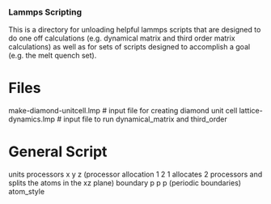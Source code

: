 ### Lammps Scripting
This is a directory for unloading helpful lammps scripts that are designed to do one off
calculations (e.g. dynamical matrix and third order matrix calculations) as
well as for sets of scripts designed to accomplish a goal (e.g. the melt
quench set).

# Files
make-diamond-unitcell.lmp # input file for creating diamond unit cell
lattice-dynamics.lmp # input file to run dynamical_matrix and third_order


# General Script
units <units type>
processors x y z	(processor allocation 1 2 1 
			allocates 2 processors and splits 
			the atoms in the xz plane)
boundary p p p		(periodic boundaries)
atom_style <style>	(options are atomic and full (adjusts output info)
atom_modify map yes	(maps atom id's to processors with array or hash)
read_data <filename>	(This is where you put your atoms.lmp file)

pair_style		(Load atomic potential data)
pair_coeff

mass 1			(specify atomic masses of each group)
mass ...

<commands>		(e.g. dynamical_matrix <args>)
